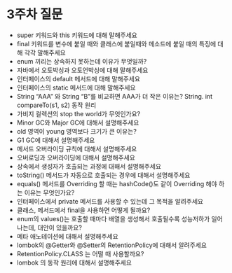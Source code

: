 # 3주차 질문
* super 키워드와 this 키워드에 대해 말해주세요  
* final 키워드를 변수에 붙일 때와 클래스에 붙일때와 메소드에 붙일 때의 특징에 대해 각각 말해주세요  
* enum 끼리는 상속하지 못하는데 이유가 무엇일까?  
* 자바에서 오토박싱과 오토언박싱에 대해 말해주세요  
* 인터페이스의 default 메서드에 대해 말해주세요  
* 인터페이스의 static 메서드에 대해 말해주세요  
* String “AAA” 와 String “B”를 비교하면 AAA가 더 작은 이유는? String. int compareTo(s1, s2) 동작 원리  
* 가비지 컬렉션의 stop the world가 무엇인가요?  
* Minor GC와 Major GC에 대해서 설명해주세요  
* old 영역이 young 영역보다 크기가 큰 이유는?  
* G1 GC에 대해서 설명해주세요  
* 메서드 오버라이딩 규칙에 대해서 설명해주세요  
* 오버로딩과 오버라이딩에 대해서 설명해주세요  
* 상속에서 생성자가 호출되는 과정에 대해서 설명해주세요  
* toString() 메서드가 자동으로 호출되는 경우에 대해서 설명해주세요  
* equals() 메서드를 Overriding 할 때는 hashCode()도 같이 Overriding 해야 하는 이유는 무엇인가요?  
* 인터페이스에서 private 메서드를 사용할 수 있는데 그 목적을 알려주세요  
* 클래스, 메서드에서 final을 사용하면 어떻게 될까요?  
* enum의 values()는 호출할 때마다 배열을 생성해서 호출될수록 성능저하가 일어나는데, 대안이 있을까요?  
* 메타 애노테이션에 대해서 설명해주세요  
* lombok의 @Getter와 @Setter의 RetentionPolicy에 대해서 알려주세요  
* RetentionPolicy.CLASS 는 어떨 때 사용할까요?  
* lombok 의 동작 원리에 대해서 설명해주세요  